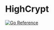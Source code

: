 # HighCrypt
[![Go Reference](https://pkg.go.dev/badge/github.com/lemon-mint/HighCrypt/highcrypto.svg)](https://pkg.go.dev/github.com/lemon-mint/HighCrypt/highcrypto)
